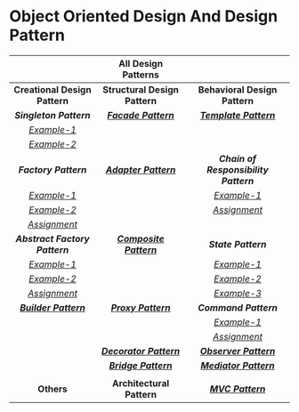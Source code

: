 # Object Oriented Design And Design Pattern

| |All Design Patterns| |
|:-:|:-:|:-:|
| **Creational Design Pattern** | **Structural Design Pattern** | **Behavioral Design Pattern** |
| ***Singleton Pattern*** | ***[Facade Pattern](https://github.com/mursalin117/Object-Oriented-Design-And-Design-Pattern/tree/master/DP4-Facade-Pattern-SP/Facade-Pattern-TutorialsPoint/src)*** | ***[Template Pattern](https://github.com/mursalin117/Object-Oriented-Design-And-Design-Pattern/tree/master/DP9-Template-Pattern-BP/Template-Pattern-TutorialsPoint/src)*** |
| *[Example-1](https://github.com/mursalin117/Object-Oriented-Design-And-Design-Pattern/tree/master/DP1-Singleton-Pattern-CP/Singleton-Pattern-Coursera/src)* | | |
| *[Example-2](https://github.com/mursalin117/Object-Oriented-Design-And-Design-Pattern/tree/master/DP1-Singleton-Pattern-CP/Singleton-Pattern-TutorialsPoint/src)* | | |
| ***Factory Pattern*** | ***[Adapter Pattern](https://github.com/mursalin117/Object-Oriented-Design-And-Design-Pattern/tree/master/DP5-Adapter-Pattern-SP/Adapter-Pattern-TutorialsPoint/src)*** | ***Chain of Responsibility Pattern*** |
| *[Example-1](https://github.com/mursalin117/Object-Oriented-Design-And-Design-Pattern/tree/master/DP2-Factory-Pattern-CP/Factory-Pattern-Coursera/src)* | | *[Example-1](https://github.com/mursalin117/Object-Oriented-Design-And-Design-Pattern/tree/master/DP10-Chain-Of-Responsibility-Pattern-BP/Chain-Of-Responsibility-Pattern-TutorialsPoint/src)* |
| *[Example-2](https://github.com/mursalin117/Object-Oriented-Design-And-Design-Pattern/tree/master/DP2-Factory-Pattern-CP/Factory-Pattern-TutorialsPoint/src)* | | *[Assignment](https://github.com/mursalin117/Object-Oriented-Design-And-Design-Pattern/tree/master/DP10-Chain-Of-Responsibility-Pattern-BP/Assignment-Monet-Withdrawal/src)* |
| *[Assignment](https://github.com/mursalin117/Object-Oriented-Design-And-Design-Pattern/tree/master/DP2-Factory-Pattern-CP/Assignment-Notification-Service-Using-Factory-Pattern/src)* | | |
| ***Abstract Factory Pattern*** | ***[Composite Pattern](https://github.com/mursalin117/Object-Oriented-Design-And-Design-Pattern/tree/master/DP6-Composite-Pattern-SP/Composite-Pattern-TutorialsPoint/src)*** | ***State Pattern*** |
| *[Example-1](https://github.com/mursalin117/Object-Oriented-Design-And-Design-Pattern/tree/master/DP3-Abstract-Factory-Pattern-CP/Factory-Method-Pattern-Coursera/src)* | | *[Example-1](https://github.com/mursalin117/Object-Oriented-Design-And-Design-Pattern/tree/master/DP11-State-Pattern-BP/State-Pattern-TutorialsPoint/src)* |
| *[Example-2](https://github.com/mursalin117/Object-Oriented-Design-And-Design-Pattern/tree/master/DP3-Abstract-Factory-Pattern-CP/Abstract-Factory-Pattern-TutorialsPoint/src)* | | *[Example-2](https://github.com/mursalin117/Object-Oriented-Design-And-Design-Pattern/tree/master/DP11-State-Pattern-BP/State-Pattern-Baeldung/src)* |
| *[Assignment](https://github.com/mursalin117/Object-Oriented-Design-And-Design-Pattern/tree/master/DP3-Abstract-Factory-Pattern-CP/Assignment-Notification-Service-Using-Abstract-Factory-Pattern)* | | *[Example-3](https://github.com/mursalin117/Object-Oriented-Design-And-Design-Pattern/tree/master/DP11-State-Pattern-BP/State-Pattern-DigitalOcean/src)* |
| ***[Builder Pattern](https://github.com/mursalin117/Object-Oriented-Design-And-Design-Pattern/tree/master/DP15-Builder-Pattern-CP/Builder-Pattern-TutorialsPoint/src)*** | ***[Proxy Pattern](https://github.com/mursalin117/Object-Oriented-Design-And-Design-Pattern/tree/master/DP7-Proxy-Pattern-SP/Proxy-Pattern-TutorialsPoint/src)*** | ***Command Pattern*** |
| | | *[Example-1](https://github.com/mursalin117/Object-Oriented-Design-And-Design-Pattern/tree/master/DP12-Command-Pattern-BP/Command-Pattern-TutorialsPoint/src)* |
| | | *[Assignment](https://github.com/mursalin117/Object-Oriented-Design-And-Design-Pattern/tree/master/DP12-Command-Pattern-BP/Assignment-Robot-Simulation/src)* |
| | ***[Decorator Pattern](https://github.com/mursalin117/Object-Oriented-Design-And-Design-Pattern/tree/master/DP8-Decorator-Pattern-SP/Decorator-Pattern-TutorialsPoint/src)*** | ***[Observer Pattern](https://github.com/mursalin117/Object-Oriented-Design-And-Design-Pattern/tree/master/DP13-Observer-Pattern-BP/Observer-Pattern-TutorialsPoint/src)*** |
| | ***[Bridge Pattern](https://github.com/mursalin117/Object-Oriented-Design-And-Design-Pattern/tree/master/DP16-Bridge-Pattern-SP/Bridge-Pattern-TutorialsPoint/src)*** | ***[Mediator Pattern](https://github.com/mursalin117/Object-Oriented-Design-And-Design-Pattern/tree/master/DP14-Mediator-Pattern-BP/Mediator-Pattern-TutorialsPoint/src)*** |
| | |
| **Others** | **Architectural Pattern** | ***[MVC Pattern](https://github.com/mursalin117/Object-Oriented-Design-And-Design-Pattern/tree/master/DP17-MVC-Pattern-AP/MVC-Pattern-TutorialsPoint/src)*** |